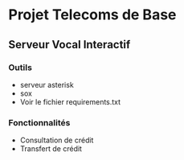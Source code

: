 # Projet Telecoms de Base

## Serveur Vocal Interactif

### Outils 

- serveur asterisk
- sox
- Voir le fichier requirements.txt

### Fonctionnalités

- Consultation de crédit
- Transfert de crédit


